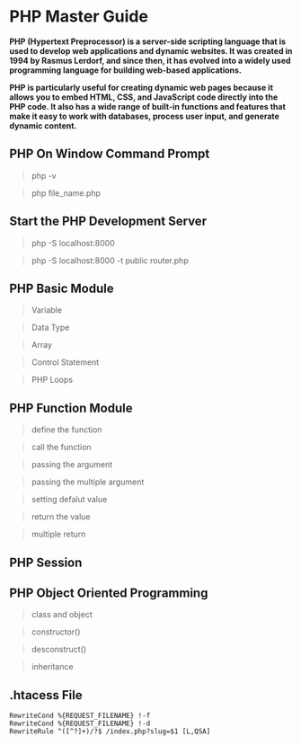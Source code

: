 # PHP Master Guide

**PHP (Hypertext Preprocessor) is a server-side scripting language that is used to develop web applications and dynamic websites. It was created in 1994 by Rasmus Lerdorf, and since then, it has evolved into a widely used programming language for building web-based applications.**

**PHP is particularly useful for creating dynamic web pages because it allows you to embed HTML, CSS, and JavaScript code directly into the PHP code. It also has a wide range of built-in functions and features that make it easy to work with databases, process user input, and generate dynamic content.**


## PHP On Window Command Prompt

> php -v

> php file_name.php

## Start the PHP Development Server

> php -S localhost:8000

> php -S localhost:8000 -t public router.php




## PHP Basic Module

> Variable 

> Data Type

> Array 

> Control Statement 

> PHP Loops 

## PHP Function Module

> define the function

> call the function

> passing the argument

> passing the multiple argument

> setting defalut value

> return the value

> multiple return

## PHP Session  

## PHP Object Oriented Programming 

> class and object

> constructor()

> desconstruct()

> inheritance 

## .htacess File

```
RewriteCond %{REQUEST_FILENAME} !-f
RewriteCond %{REQUEST_FILENAME} !-d
RewriteRule ^([^?]+)/?$ /index.php?slug=$1 [L,QSA]

```
